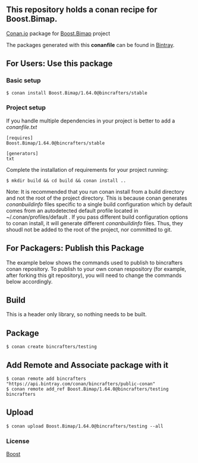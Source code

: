 ## This repository holds a conan recipe for Boost.Bimap.

[Conan.io](https://conan.io) package for [Boost.Bimap](https://github.com/Boostorg/Bimap) project

The packages generated with this **conanfile** can be found in [Bintray](https://bintray.com/bincrafters/conan-public/Boost.Bimap%3Abincrafters).

## For Users: Use this package

### Basic setup

    $ conan install Boost.Bimap/1.64.0@bincrafters/stable

### Project setup

If you handle multiple dependencies in your project is better to add a *conanfile.txt*

    [requires]
    Boost.Bimap/1.64.0@bincrafters/stable

    [generators]
    txt

Complete the installation of requirements for your project running:</small></span>

    $ mkdir build && cd build && conan install ..
	
Note: It is recommended that you run conan install from a build directory and not the root of the project directory.  This is because conan generates *conanbuildinfo* files specific to a single build configuration which by default comes from an autodetected default profile located in ~/.conan/profiles/default .  If you pass different build configuration options to conan install, it will generate different *conanbuildinfo* files.  Thus, they shoudl not be added to the root of the project, nor committed to git. 

## For Packagers: Publish this Package

The example below shows the commands used to publish to bincrafters conan repository. To publish to your own conan respository (for example, after forking this git repository), you will need to change the commands below accordingly. 

## Build  

This is a header only library, so nothing needs to be built.

## Package 

    $ conan create bincrafters/testing
	
## Add Remote and Associate package with it

	$ conan remote add bincrafters "https://api.bintray.com/conan/bincrafters/public-conan"
	$ conan remote add_ref Boost.Bimap/1.64.0@bincrafters/testing bincrafters

## Upload

    $ conan upload Boost.Bimap/1.64.0@bincrafters/testing --all

### License
[Boost](LICENSE)
